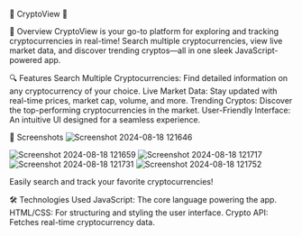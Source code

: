 🌟 CryptoView 🌟

🚀 Overview
CryptoView is your go-to platform for exploring and tracking cryptocurrencies in real-time! Search multiple cryptocurrencies, view live market data, and discover trending cryptos—all in one sleek JavaScript-powered app.

🔍 Features
Search Multiple Cryptocurrencies: Find detailed information on any cryptocurrency of your choice.
Live Market Data: Stay updated with real-time prices, market cap, volume, and more.
Trending Cryptos: Discover the top-performing cryptocurrencies in the market.
User-Friendly Interface: An intuitive UI designed for a seamless experience.

📸 Screenshots
![Screenshot 2024-08-18 121646](https://github.com/user-attachments/assets/a77c7450-9001-465b-b3ac-aa8492999d53)

![Screenshot 2024-08-18 121659](https://github.com/user-attachments/assets/ef89e2d1-bb1f-401d-a0e6-a0c3bb977c52)
![Screenshot 2024-08-18 121717](https://github.com/user-attachments/assets/264ed95f-0c9b-4e68-827d-62e04c03dcfb)
![Screenshot 2024-08-18 121731](https://github.com/user-attachments/assets/fb111a2d-a246-447b-afd2-34ced1420b55)
![Screenshot 2024-08-18 121752](https://github.com/user-attachments/assets/b5e84220-0ec4-4901-be1d-5b3fb368e764)


Easily search and track your favorite cryptocurrencies!

🛠 Technologies Used
JavaScript: The core language powering the app.
HTML/CSS: For structuring and styling the user interface.
Crypto API: Fetches real-time cryptocurrency data.
